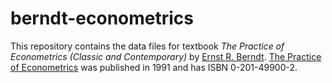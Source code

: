 # berndt-econometrics
This repository contains the data files for textbook *The Practice of Econometrics (Classic and Contemporary)* by [Ernst R. Berndt][2]. [The Practice of Econometrics][1] was published in 1991 and has ISBN 0-201-49900-2. 


[1]: http://www.goodreads.com/book/show/3593606-the-practice-of-econometrics  "The Practice of Econometrics at GoodReads.com"
[2]: http://mitsloan.mit.edu/faculty-and-research/faculty-directory/detail/?id=41392 "Ernst R. Berndt's MIT Homepage"
